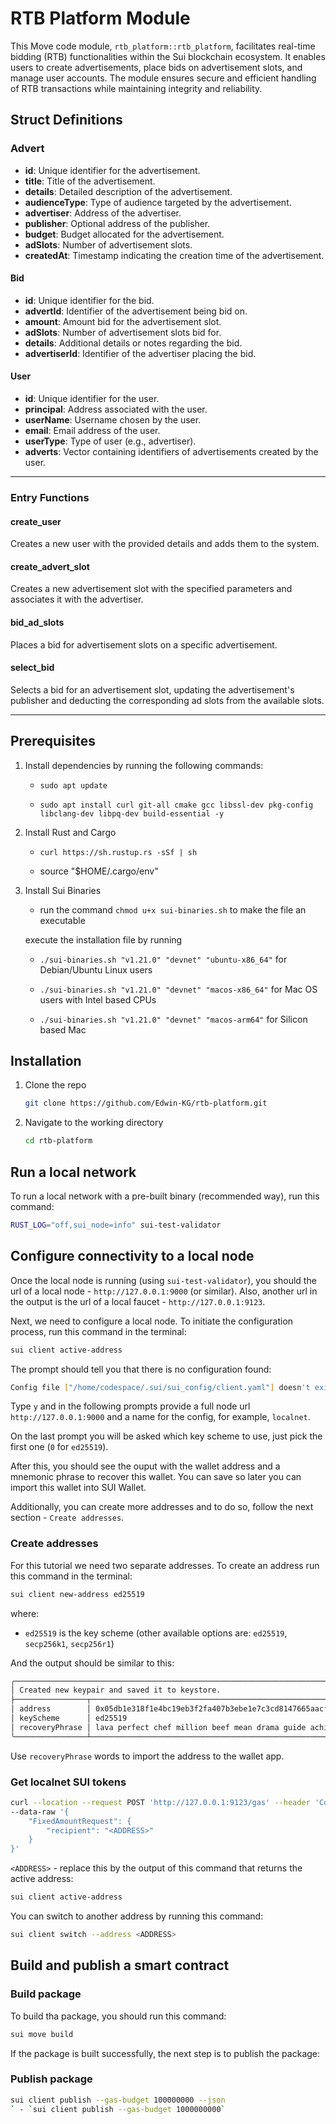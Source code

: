 # RTB Platform Module

This Move code module, `rtb_platform::rtb_platform`, facilitates real-time bidding (RTB) functionalities within the Sui blockchain ecosystem. It enables users to create advertisements, place bids on advertisement slots, and manage user accounts. The module ensures secure and efficient handling of RTB transactions while maintaining integrity and reliability.

## Struct Definitions

### Advert

- **id**: Unique identifier for the advertisement.
- **title**: Title of the advertisement.
- **details**: Detailed description of the advertisement.
- **audienceType**: Type of audience targeted by the advertisement.
- **advertiser**: Address of the advertiser.
- **publisher**: Optional address of the publisher.
- **budget**: Budget allocated for the advertisement.
- **adSlots**: Number of advertisement slots.
- **createdAt**: Timestamp indicating the creation time of the advertisement.

#### Bid

- **id**: Unique identifier for the bid.
- **advertId**: Identifier of the advertisement being bid on.
- **amount**: Amount bid for the advertisement slot.
- **adSlots**: Number of advertisement slots bid for.
- **details**: Additional details or notes regarding the bid.
- **advertiserId**: Identifier of the advertiser placing the bid.

#### User

- **id**: Unique identifier for the user.
- **principal**: Address associated with the user.
- **userName**: Username chosen by the user.
- **email**: Email address of the user.
- **userType**: Type of user (e.g., advertiser).
- **adverts**: Vector containing identifiers of advertisements created by the user.

---

### Entry Functions

#### create_user

Creates a new user with the provided details and adds them to the system.

#### create_advert_slot

Creates a new advertisement slot with the specified parameters and associates it with the advertiser.

#### bid_ad_slots

Places a bid for advertisement slots on a specific advertisement.

#### select_bid

Selects a bid for an advertisement slot, updating the advertisement's publisher and deducting the corresponding ad slots from the available slots.

---

## Prerequisites

1. Install dependencies by running the following commands:

   - `sudo apt update`

   - `sudo apt install curl git-all cmake gcc libssl-dev pkg-config libclang-dev libpq-dev build-essential -y`

2. Install Rust and Cargo

   - `curl https://sh.rustup.rs -sSf | sh`

   - source "$HOME/.cargo/env"

3. Install Sui Binaries

   - run the command `chmod u+x sui-binaries.sh` to make the file an executable

   execute the installation file by running

   - `./sui-binaries.sh "v1.21.0" "devnet" "ubuntu-x86_64"` for Debian/Ubuntu Linux users

   - `./sui-binaries.sh "v1.21.0" "devnet" "macos-x86_64"` for Mac OS users with Intel based CPUs

   - `./sui-binaries.sh "v1.21.0" "devnet" "macos-arm64"` for Silicon based Mac

## Installation

1. Clone the repo

   ```sh
   git clone https://github.com/Edwin-KG/rtb-platform.git
   ```

2. Navigate to the working directory

   ```sh
   cd rtb-platform
   ```

## Run a local network

To run a local network with a pre-built binary (recommended way), run this command:

```sh
RUST_LOG="off,sui_node=info" sui-test-validator
```

## Configure connectivity to a local node

Once the local node is running (using `sui-test-validator`), you should the url of a local node - `http://127.0.0.1:9000` (or similar).
Also, another url in the output is the url of a local faucet - `http://127.0.0.1:9123`.

Next, we need to configure a local node. To initiate the configuration process, run this command in the terminal:

```sh
sui client active-address
```

The prompt should tell you that there is no configuration found:

```sh
Config file ["/home/codespace/.sui/sui_config/client.yaml"] doesn't exist, do you want to connect to a Sui Full node server [y/N]?
```

Type `y` and in the following prompts provide a full node url `http://127.0.0.1:9000` and a name for the config, for example, `localnet`.

On the last prompt you will be asked which key scheme to use, just pick the first one (`0` for `ed25519`).

After this, you should see the ouput with the wallet address and a mnemonic phrase to recover this wallet. You can save so later you can import this wallet into SUI Wallet.

Additionally, you can create more addresses and to do so, follow the next section - `Create addresses`.

### Create addresses

For this tutorial we need two separate addresses. To create an address run this command in the terminal:

```sh
sui client new-address ed25519
```

where:

- `ed25519` is the key scheme (other available options are: `ed25519`, `secp256k1`, `secp256r1`)

And the output should be similar to this:

``` sh
╭─────────────────────────────────────────────────────────────────────────────────────────────────╮
│ Created new keypair and saved it to keystore.                                                   │
├────────────────┬────────────────────────────────────────────────────────────────────────────────┤
│ address        │ 0x05db1e318f1e4bc19eb3f2fa407b3ebe1e7c3cd8147665aacf2595201f731519             │
│ keyScheme      │ ed25519                                                                        │
│ recoveryPhrase │ lava perfect chef million beef mean drama guide achieve garden umbrella second │
╰────────────────┴────────────────────────────────────────────────────────────────────────────────╯
```

Use `recoveryPhrase` words to import the address to the wallet app.

### Get localnet SUI tokens

```sh
curl --location --request POST 'http://127.0.0.1:9123/gas' --header 'Content-Type: application/json' \
--data-raw '{
    "FixedAmountRequest": {
        "recipient": "<ADDRESS>"
    }
}'
```

`<ADDRESS>` - replace this by the output of this command that returns the active address:

```sh
sui client active-address
```

You can switch to another address by running this command:

```sh
sui client switch --address <ADDRESS>
```

## Build and publish a smart contract

### Build package

To build tha package, you should run this command:

```sh
sui move build
```

If the package is built successfully, the next step is to publish the package:

### Publish package

```sh
sui client publish --gas-budget 100000000 --json
` - `sui client publish --gas-budget 1000000000`
```
